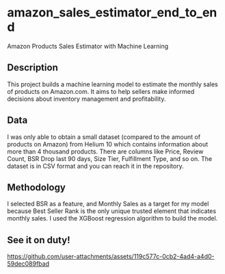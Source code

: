 # amazon_sales_estimator_end_to_end
 Amazon Products Sales Estimator with Machine Learning

 ## Description
 This project builds a machine learning model to estimate the monthly sales of products on Amazon.com.
It aims to help sellers make informed decisions about inventory management and profitability.

## Data

I was only able to obtain a small dataset (compared to the amount of products on Amazon) from Helium 10 which contains information about more than 4 thousand products. 
There are columns like Price, Review Count, BSR Drop last 90 days, Size Tier, Fulfillment Type, and so on.
The dataset is in CSV format and you can reach it in the repository.

## Methodology
I selected BSR as a feature, and Monthly Sales as a target for my model because Best Seller Rank is the only unique trusted element that indicates monthly sales. 
I used the XGBoost regression algorithm to build the model.

## See it on duty!

https://github.com/user-attachments/assets/119c577c-0cb2-4ad4-a4d0-59dec089fbad

